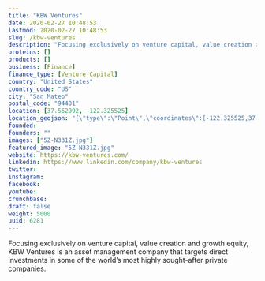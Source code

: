 ```yaml
---
title: "KBW Ventures"
date: 2020-02-27 10:48:53
lastmod: 2020-02-27 10:48:53
slug: /kbw-ventures
description: "Focusing exclusively on venture capital, value creation and growth equity, KBW Ventures is an asset management company that targets direct investments in some of the world’s most highly sought-after private companies."
proteins: []
products: []
business: [Finance]
finance_type: [Venture Capital]
country: "United States"
country_code: "US"
city: "San Mateo"
postal_code: "94401"
location: [37.562992, -122.325525]
location_geojson: "{\"type\":\"Point\",\"coordinates\":[-122.325525,37.562992]}"
founded: 
founders: ""
images: ["5Z-N331Z.jpg"]
featured_image: "5Z-N331Z.jpg"
website: https://kbw-ventures.com/
linkedin: https://www.linkedin.com/company/kbw-ventures
twitter: 
instagram: 
facebook: 
youtube: 
crunchbase: 
draft: false
weight: 5000
uuid: 6281
---
```

Focusing exclusively on venture capital, value creation and growth equity, KBW Ventures is an asset management company that targets direct investments in some of the world’s most highly sought-after private companies.
